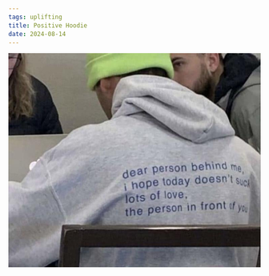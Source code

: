 ```yaml
---
tags: uplifting
title: Positive Hoodie
date: 2024-08-14
---
```


![hoodie.jpg](https://raw.githubusercontent.com/muneer78/muneer78.github.io/master/images/hoodie.jpg)
